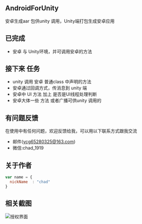 ## AndroidForUnity
安卓生成aar 包供unity 调用，Unity端打包生成安卓应用

## 已完成

* 安卓 与 Unity环境，并可调用安卓的方法

## 接下来 任务
* unity 调用 安卓 普通class 中声明的方法
* 安卓通过回调方式，传消息到 unity 端
* 安卓中 UI 方法 加上 是否是UI线程处理判断
* 安卓大体一些 方法 或者广播可供unity 调用的

## 有问题反馈
在使用中有任何问题，欢迎反馈给我，可以用以下联系方式跟我交流

* 邮件(ycg65280325@163.com)
* 微信:chad_1919


## 关于作者

```javascript
var name = {
  nickName  : "chad"
}
```
## 相关截图
![授权界面](xxx)
